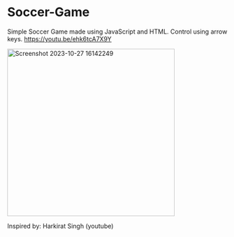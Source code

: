 # Soccer-Game
Simple Soccer Game made using JavaScript and HTML. Control using arrow keys. https://youtu.be/ehk6tcA7X9Y




<img width="383" alt="Screenshot 2023-10-27 16142249" src="https://github.com/ibrahim-work/Soccer-Game/assets/125925656/1df1acea-9d2d-44bd-91fc-70fb5f99b35d">

Inspired by: Harkirat Singh (youtube)
